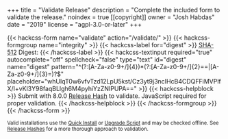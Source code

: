 +++
title = "Validate Release"
description = "Complete the included form to validate the release."
noindex = true
[[copyright]]
  owner = "Josh Habdas"
  date = "2019"
  license = "agpl-3.0-or-later"
+++

{{< hackcss-form name="validate" action="/validate/" >}}
  {{< hackcss-formgroup name="integrity" >}}
    {{< hackcss-label for="digest" >}}
      <abbr title="Secure Hash Algorithm">SHA-512</abbr> Digest:
    {{< /hackcss-label >}}
    {{< hackcss-textinput
        required="true"
        autocomplete="off"
        spellcheck="false"
        type="text" id="digest" name="digest"
        pattern="^(?:[A-Za-z0-9+/]{4})*(?:[A-Za-z0-9+/]{2}==|[A-Za-z0-9+/]{3}=)?$"
        placeholder="whUlqT0w6vfvTzd12LpU5kst/Cz3yt9j3ncIHcB4CDQFFiMVPlfX/I+vKl3Y98faqBLlgh6M4pyhiYzZNIPUPA=="
    >}}
    {{< hackcss-helpblock >}}
      Submit with 8.0.0 <a href="/feature/release-hashes">Release Hash</a> to validate.
      <noscript>JavaScript required for proper validation.</noscript>
    {{< /hackcss-helpblock >}}
  {{< /hackcss-formgroup >}}
{{< /hackcss-form >}}

<small>Valid installations use the [Quick Install](/feature/quick-install) or [Upgrade Script](/feature/upgrade-script) and may be checked offline. See [Release Hashes](/feature/release-hashes) for a more thorough approach to validation.</small>

<script>
  (function (window, document, undefined) {
    "use strict";
    const digest = '45dT5Zsd7GyiMTmIe+KAXNnJZD1a5V4k3nzXolb5h3TagmNMM6RRXr67gQJULAFxLCGwrPvvzmTlW6F0iQPgIQ==';
    const confirm = form => {
      form.digest.readOnly = true;
      form.digest.value = digest;
      form.integrity.classList.add('form-success');
      const message = "Hash verified. Valid installation detected."
      form.querySelector('.help-block').innerHTML = message;
    };
    const validate = (search, form) => {
      search.includes(encodeURIComponent(digest)) ? confirm(form) : challenge(form);
    };
    const challenge = form => {
      form.digest.value = digest;
      const check = () => {
        const classes = form.integrity.classList;
        if (form.checkValidity()) {
          classes.add('form-success');
          classes.remove('form-warning');
        } else {
          classes.add('form-warning');
          classes.remove('form-success');
        }
      };
      form.oninput = check;
      document.location.search && (() => {
        form.integrity.classList.add('form-error');
        document.title = "Invalid Hash | After Dark";
        const help = form.querySelector('.help-block');
        help.innerHTML = help.innerText = "Unexpected hash. Please try again.";
        const alert = document.createElement('div');
        alert.classList.add('alert');
        alert.classList.add('alert-warning');
        alert.innerHTML = '<strong>WARNING:</strong> Your installation is invalid or has been tampered with. Please run the <a href="/feature/upgrade-script">Upgrade Script</a> to download the latest version.';
        document.querySelector('main').appendChild(alert);
      })();
    };
    const initialize = () => {
      const form = document.forms.validate;
      (document.location.search.replace('?digest=','').length)
        ? validate(location.search, form)
        : challenge(form);
    };
    document.onreadystatechange = () => {
      document.readyState === 'interactive' && initialize();
    };
  })(window, document);
</script>
